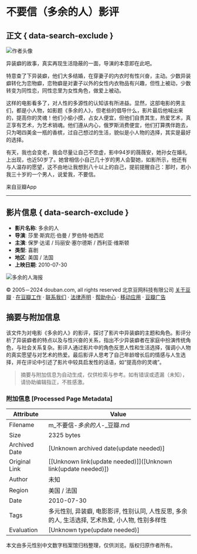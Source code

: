 # 不要信（多余的人）影评

## 正文 { data-search-exclude }


![作者头像](https://img3.doubanio.com/icon/u2528189-27.jpg)

异装癖的故事，真实再现生活隐蔽的一面，导演的本意即在此吧。

特意查了下异装癖，他们大多结婚，在穿妻子的内衣时有性兴奋，主动。少数异装癖转化为恋物癖，恋物癖是对妻子以外的女性内衣物品有兴趣，但性上被动，少数转变为同性恋，同性恋里为女性角色，做爱上被动。

这样的电影看多了，对人性的多源性的认知该有所进益。显然，这部电影的男主们，都是小人物，如影题《多余的人》，但老些的倡导什么，影片最后他喊出来的，提高你的灵魂！他们小偷小摸，占女人便宜，但他们自贵其生，热爱艺术，真正享有艺术，为艺术销魂。他们遵从内心，俄罗斯消费便宜，他们打算携伴跑去，只为喝四美金一瓶的香槟，过自己想过的生活，貌似是小人物的选择，其实是最好的选择。

有天，我也会变老，我会尽量让自己不空虚，影中94岁的薇薇安，她孙女在婚礼上出现，也近50岁了。她曾相信小自己几十岁的男人会娶她，如影所示，他还有与人温存的愿望，这不由地让我想到八十以上的自己，提前提醒自己：那时，若小我三十岁的一个男人，说爱我，不要信。

来自豆瓣App

---

## 影片信息 { data-search-exclude }

- **影片名称**: 多余的人
- **导演**: 莎里·斯宾厄·伯曼 / 罗伯特·帕西尼
- **主演**: 保罗·达诺 / 玛丽安·塞尔德斯 / 西利亚·维斯顿
- **类型**: 喜剧
- **地区**: 美国 / 法国
- **上映日期**: 2010-07-30

![多余的人海报](https://img9.doubanio.com/view/photo/s_ratio_poster/public/p529813125.webp)

© 2005－2024 douban.com, all rights reserved 北京豆网科技有限公司 [关于豆瓣](https://www.douban.com/about) · [在豆瓣工作](https://www.douban.com/jobs) · [联系我们](https://www.douban.com/about?topic=contactus) · [法律声明](https://www.douban.com/about/legal) · [帮助中心](https://help.douban.com/?app=movie) · [移动应用](https://www.douban.com/doubanapp/) · [豆瓣广告](https://www.douban.com/partner/)
<!-- tcd_original_link https://m.douban.com/movie/review/10214324?from=subject -->


## 摘要与附加信息

<!-- tcd_abstract -->
该文件为对电影《多余的人》的影评，探讨了影片中异装癖的主题和角色。影评分析了异装癖者的特点以及与性兴奋的关系，指出不少异装癖者在家庭中扮演传统角色，与社会关系复杂。影评人通过影片中的角色反思人性和生活选择，强调小人物的真实愿望与对艺术的热爱。最后影评人思考了自己年龄增长后的情感与人生选择，并在评论中引述了影片中较具启发性的话语，如“提高你的灵魂”。
<!-- tcd_abstract_end -->

> 摘要与附加信息为自动生成，仅供检索与参考。如有错误或遗漏（未知），请协助编辑指正，不胜感激。

### 附加信息 [Processed Page Metadata]

| Attribute       | Value                                  |
|-----------------|----------------------------------------|
| Filename        | m_不要信-_多余的人_-_豆瓣.md                             |
| Size            | 2325 bytes                           |
| Archived Date   | [Unknown archived date(update needed)]                             |
| Original Link   | [[Unknown link(update needed)]]([Unknown link(update needed)])                       |
| Author          | 未知                               |
| Region          | 美国 / 法国                               |
| Date            | 2010-07-30                                 |
| Tags            | 多元性别, 异装癖, 电影影评, 性别认同, 人性反思, 多余的人, 生活选择, 艺术热爱, 小人物, 性别多样性                                 |
| Evaluation            | [Unknown type(update needed)]                                 |
<!-- tcd_table_end -->

本文由多元性别中文数字档案馆归档整理，仅供浏览。版权归原作者所有。
